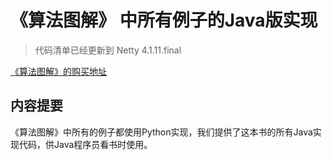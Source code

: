 # 《算法图解》 中所有例子的Java版实现

>代码清单已经更新到 Netty 4.1.11.final

[《算法图解》的购买地址](https://item.jd.com/12148832.html)


## 内容提要

《算法图解》中所有的例子都使用Python实现，我们提供了这本书的所有Java实现代码，供Java程序员看书时使用。